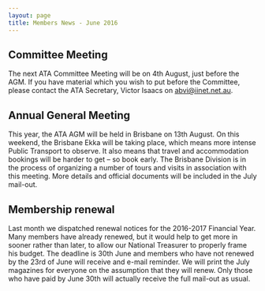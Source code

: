 ```yaml
---
layout: page
title: Members News - June 2016
---
```


## Committee Meeting
The next ATA Committee Meeting will be on 4th August, just before the AGM. If you have material which you wish to put before the Committee, please contact the ATA Secretary, Victor Isaacs on <abvi@iinet.net.au>.

## Annual General Meeting
This year, the ATA AGM will be held in Brisbane on 13th August. On this weekend, the Brisbane Ekka will be taking place, which means more intense Public Transport to observe. It also means that travel and accommodation bookings will be harder to get – so book early. The Brisbane Division is in the process of organizing a number of tours and visits in association with this meeting. More details and official documents will be included in the July mail-out.

## Membership renewal
Last month we dispatched renewal notices for the 2016-2017 Financial Year. Many members have already renewed, but it would help to get more in sooner rather than later, to allow our National Treasurer to properly frame his budget. The deadline is 30th June and members who have not renewed by the 23rd of June will receive and e-mail reminder. We will print the July magazines for everyone on the assumption that they will renew. Only those who have paid by June 30th will actually receive the full mail-out as usual.
